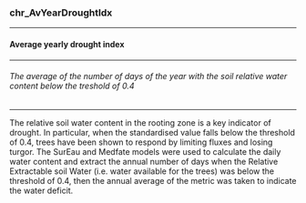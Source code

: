 ### chr_AvYearDroughtIdx



------
#### Average yearly drought index



------
###### The average of the number of days of the year with the soil relative water content below the treshold of 0.4



------
The relative soil water content in the rooting zone is a key indicator of drought. In particular, when the standardised value falls below the threshold of 0.4, trees have been shown to respond by limiting fluxes and losing turgor. The SurEau and Medfate models were used to calculate the daily water content and extract the annual number of days when the Relative Extractable soil Water (i.e. water available for the trees) was below the threshold of 0.4, then the annual average of the metric was taken to indicate the water deficit.